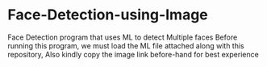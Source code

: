 # Face-Detection-using-Image
Face Detection program that uses ML to detect Multiple faces
Before running this program, we must load the ML file attached along with this repository,
Also kindly copy the image link before-hand for best experience
